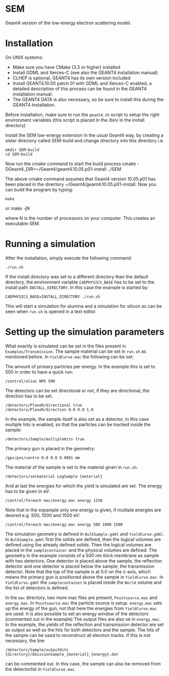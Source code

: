 # SEM
Geant4 version of the low-energy electron scattering model.

# Installation
On UNIX systems:
* Make sure you have CMake (3.3 or higher) installed
* Install GDML and Xerces-C (see also the GEANT4 installation manual)
* CLHEP is optional, GEANT4 has its own version included
* Install GEANT4.10.05 patch 01 with GDML and Xerces-C enabled, a detailed description of this process can be found in the GEANT4 installation manual.
* The GEANT4 DATA is also necessary, so be sure to install this during the GEANT4 installation.

Before installation, make sure to run the `geant4.sh` script to setup the right environment variables (this script is placed in the /bin/ in the install directory)

Install the SEM low-energy extension in the usual Geant4 way, by creating a sister directory called SEM-build and change directory into this directory i.e.

    mkdir SEM-build
    cd SEM-build

Now run the cmake command to start the build process
cmake -DGeant4_DIR=~/Geant4/geant4.10.05.p01-install ../SEM

The above cmake command assumes that Geant4 version 10.05.p01 has been placed in the directory ~/Geant4/geant4.10.05.p01-install.
Now you can build the program by typing:

    make

or
    make -jN

where N is the number of processors on your computer. This creates an executable SEM.


# Running a simulation
After the installation, simply execute the following command:
 
    ./run.sh

If the install directory was set to a different directory than the default directory, the environment variable `CADPHYSICS_BASE` has to be set to the install path `INSTALL_DIRECTORY`. In this case the example is started by:

    CADPHYSICS_BASE=INSTALL_DIRECTORY ./run.sh

This will start a simulation for alumina and a simulation for silicon as can be seen when `run.sh` is opened in a text editor.

# Setting up the simulation parameters
What exactly is simulated can be set in the files present in `Examples/Transmission`. The sample material can be set in `run.sh` as mentioned before.
In `YieldCurve.mac` the following can be set:

The amount of primary particles per energy. In the example this is set to 500 in order to have a quick run:

    /control/alias NPE 500

The detectors can be set directional or not, if they are directional, the direction has to be set.

    /detectors/PlaneR/directional true
    /detectors/PlaneR/direction 0.0 0.0 1.0

In the example, the sample itself is also set as a detector, in this case multiple hits is enabled, so that the particles can be tracked inside the sample:

    /detectors/Sample/multipleHits true

The primary gun is placed in the geometry:

    /gps/pos/centre 0.0 0.0 0.0001 mm

The material of the sample is set to the material given in `run.sh`:

    /detectors/setmaterial LogSample {material}
And at last the energies for which the yield is simulated are set. The energy has to be given in eV:

    /control/foreach mac/energy.mac energy 1250
Note that in the expample only one energy is given, if multiple energies are desired e.g. 500, 1000 and 1500 eV:

    /control/foreach mac/energy.mac energy 500 1000 1500

The simulation geometry is defined in `BulkSample.gdml` and `YieldCurve.gdml`.
In `BulkSample.gdml` first the solids are defined, then the logical volumes are defined using the already defined solids. Then the logical volumes are placed in the `samplecontainer` and the physical volumes are defined.
The geometry in the example consists of a 500 nm thick membrane as sample with two detectors. One detector is placed above the sample, the reflection detector and one detector is placed below the sample, the transmission detector. Note that the top of the sample is at 0.0 on the z-axis, which means the primary gun is positioned above the sample in `YieldCurve.mac`.
In `YieldCurve.gdml` the `samplecontainer` is placed inside the `World` volume and the list of detectors is defined.

In the `mac` directory, two more mac files are present, `Pointsource.mac` and `energy.mac`.
In `Pointsource.mac` the particle source is setup.
`energy.mac` sets up the energy of the gun, not that here the energies from `YieldCurve.mac` are used.
It is also possible to set an energy window of the detectors (commented out in the example)
The output files are also se in `energy.mac`. In the example, the yields of the reflection and transmission detector are set as output as well as the hits for both detectors and the sample.
The hits of the sample can be used to reconstruct all electron tracks. If this is not necessary, the line

    /detectors/Sample/outputHits {directory}/EmissionSample_{material}_{energy}.dat
can be commented out. In this case, the sample can also be removed from the detectorlist in `YieldCurve.mac`.
